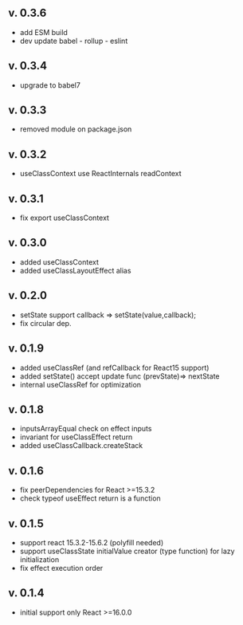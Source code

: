 v. 0.3.6
-----------
*  add ESM build
*  dev update babel - rollup - eslint

v. 0.3.4
-----------
*  upgrade to babel7

v. 0.3.3
-----------
*  removed module on package.json

v. 0.3.2
-----------
*  useClassContext use ReactInternals readContext

v. 0.3.1
-----------
*  fix export useClassContext

v. 0.3.0
-----------
* added useClassContext
* added useClassLayoutEffect alias

v. 0.2.0
-----------
* setState support callback => setState(value,callback);
* fix circular dep.

v. 0.1.9
-----------
* added useClassRef (and refCallback for React15 support)
* added setState() accept update func (prevState)=> nextState 
* internal useClassRef for optimization

v. 0.1.8
-----------
* inputsArrayEqual check on effect inputs
* invariant for useClassEffect return 
* added useClassCallback.createStack

v. 0.1.6
-----------
* fix peerDependencies for React >=15.3.2
* check typeof useEffect return is a function

v. 0.1.5
-----
+ support react 15.3.2-15.6.2 (polyfill needed)
+ support useClassState initialValue creator (type function) for lazy initialization
+ fix effect execution order 

v. 0.1.4
-----------
* initial support only React >=16.0.0
